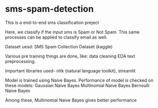 # sms-spam-detection

This is a end-to-end sms classification preject

Here, we classify if the input sms is Spam or Not Spam. This same processes can be applied to classify email as well.

Dataset uesd: SMS Spam Collection Dataset (kaggle)

Various pre training things are done, like:
data cleaning
EDA
text preprocessing.

Important libraries used- nltk (natural language toolkit), streamlit

Model is trained using Naive Bayes. 
Performance of model is checked on these models:
Gaussian Naive Bayes
Multinomial Naive Bayes
Bernoulli Naive Bayes

Among these, Multinomial Naive Bayes gives better performance
